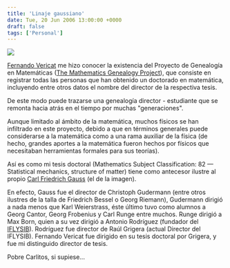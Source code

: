 ```yaml
---
title: 'Linaje gaussiano'
date: Tue, 20 Jun 2006 13:00:00 +0000
draft: false
tags: ['Personal']
---
```


[![](http://photos1.blogger.com/blogger/4304/163/320/Gauss_11.jpg)](http://photos1.blogger.com/blogger/4304/163/1600/Gauss_11.jpg)

[Fernando Vericat](http://www.iflysib.unlp.edu.ar/?q=node/7) me hizo conocer la existencia del 
Proyecto de Genealogía en Matemáticas ([The Mathematics Genealogy Project](http://genealogy.math.ndsu.nodak.edu/)), que consiste en registrar 
todas las personas que han obtenido un doctorado en matemática, incluyendo entre 
otros datos el nombre del director de la respectiva tesis. 

De este modo puede trazarse una genealogía director - estudiante que se remonta 
hacia atrás en el tiempo por muchas "generaciones". 

Aunque limitado al ámbito de la matemática, muchos físicos se han infiltrado en 
este proyecto, debido a que en términos generales puede considerarse a la matemática 
como a una rama auxiliar de la física (de hecho, grandes aportes a la matemática 
fueron hechos por físicos que necesitaban herramientas formales para sus teorías). 

Así es como mi tesis doctoral (Mathematics Subject Classification: 82 — 
Statistical mechanics, structure of matter) tiene como antecesor ilustre al 
propio [Carl Friedrich Gauss](http://genealogy.math.ndsu.nodak.edu/id.php?id=18231) (el de la imagen). 

En efecto, Gauss fue el director de Christoph Gudermann (entre otros ilustres 
de la talla de Friedrich Bessel o Georg Riemann), Gudermann dirigió a nada menos 
que Karl Weierstrass, éste último tuvo como alumnos a Georg Cantor, Georg Frobenius 
y Carl Runge entre muchos. Runge dirigió a Max Born, quien a su vez dirigió a 
Antonio Rodríguez (fundador del [IFLYSIB](http://www.iflysib.unlp.edu.ar/)). Rodríguez fue director 
de Raúl Grigera (actual Director del IFLYSIB). Fernando Vericat fue dirigido en 
su tesis doctoral por Grigera, y fue mi distinguido director de tesis. 

Pobre Carlitos, si supiese...
